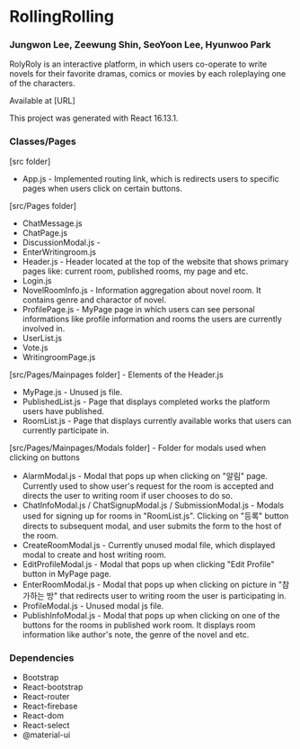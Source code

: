 # RollingRolling

### Jungwon Lee, Zeewung Shin, SeoYoon Lee, Hyunwoo Park

RolyRoly is an interactive platform, in which users co-operate to write novels for their favorite dramas, comics or movies by each roleplaying one of the characters.

Available at [URL]

This project was generated with React 16.13.1.

### Classes/Pages

[src folder]
* App.js - Implemented routing link, which is redirects users to specific pages when users click on certain buttons.

[src/Pages folder]
* ChatMessage.js
* ChatPage.js
* DiscussionModal.js -
* EnterWritingroom.js
* Header.js - Header located at the top of the website that shows primary pages like: current room, published rooms, my page and etc.
* Login.js
* NovelRoomInfo.js - Information aggregation about novel room. It contains genre and charactor of  novel. 
* ProfilePage.js - MyPage page in which users can see personal informations like profile information and rooms the users are currently involved in.
* UserList.js
* Vote.js
* WritingroomPage.js

[src/Pages/Mainpages folder] - Elements of the Header.js
* MyPage.js - Unused js file.
* PublishedList.js - Page that displays completed works the platform users have published.
* RoomList.js - Page that displays currently available works that users can currently participate in.

[src/Pages/Mainpages/Modals folder] - Folder for modals used when clicking on buttons
* AlarmModal.js - Modal that pops up when clicking on "알림" page. Currently used to show user's request for the room is accepted and directs the user to writing room if user chooses to do so.
* ChatInfoModal.js / ChatSignupModal.js / SubmissionModal.js - Modals used for signing up for rooms in "RoomList.js". Clicking on "등록" button directs to subsequent modal, and user submits the form to the host of the room.
* CreateRoomModal.js - Currently unused modal file, which displayed modal to create and host writing room.
* EditProfileModal.js - Modal that pops up when clicking "Edit Profile" button in MyPage page.
* EnterRoomModal.js - Modal that pops up when clicking on picture in "참가하는 방" that redirects user to writing room the user is participating in.
* ProfileModal.js - Unused modal js file.
* PublishInfoModal.js - Modal that pops up when clicking on one of the buttons for the rooms in published work room. It displays room information like author's note, the genre of the novel and etc.



### Dependencies
* Bootstrap
* React-bootstrap
* React-router
* React-firebase
* React-dom
* React-select
* @material-ui
